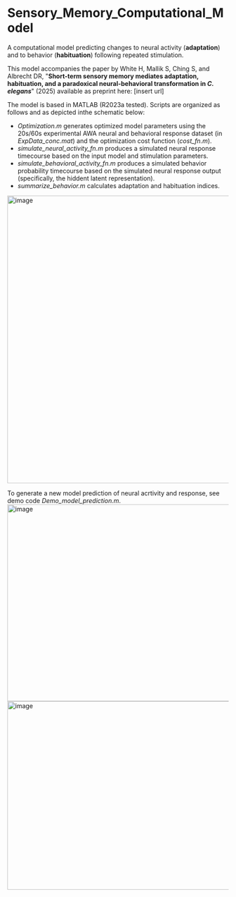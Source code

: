 # Sensory_Memory_Computational_Model
A computational model predicting changes to neural activity (**adaptation**) and to behavior (**habituation**) following repeated stimulation. 

This model accompanies the paper by White H, Mallik S, Ching S, and Albrecht DR, "**Short-term sensory memory mediates adaptation, habituation, and a paradoxical neural-behavioral transformation in _C. elegans_**" (2025) available as preprint here: [insert url]

The model is based in MATLAB (R2023a tested). Scripts are organized as follows and as depicted inthe schematic below:
* _Optimization.m_ generates optimized model parameters using the 20s/60s experimental AWA neural and behavioral response dataset (in _ExpData_conc.mat_) and the optimization cost function (_cost_fn.m_).
* _simulate_neural_activity_fn.m_ produces a simulated neural response timecourse based on the input model and stimulation parameters.
* _simulate_behavioral_activity_fn.m_ produces a simulated behavior probability timecourse based on the simulated neural response output (specifically, the hiddent latent representation).
* _summarize_behavior.m_ calculates adaptation and habituation indices.
<img width="1103" height="653" alt="image" src="https://github.com/user-attachments/assets/4a357d0d-e943-472a-80a5-cbb85dc41e37" />


To generate a new model prediction of neural acrtivity and response, see demo code _Demo_model_prediction.m_.
<img width="726" height="447" alt="image" src="https://github.com/user-attachments/assets/58a05e44-fded-4db8-b595-713f6b019bf6" />
<img width="726" height="428" alt="image" src="https://github.com/user-attachments/assets/c8dfc57e-c7dc-4710-946a-5fb3c5cf0d47" />
